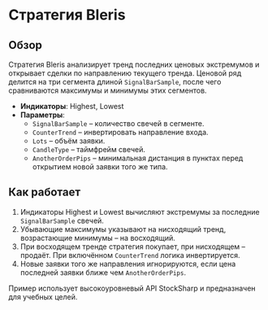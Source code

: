 # Стратегия Bleris

## Обзор
Стратегия Bleris анализирует тренд последних ценовых экстремумов и открывает сделки по направлению текущего тренда.
Ценовой ряд делится на три сегмента длиной `SignalBarSample`, после чего сравниваются максимумы и минимумы этих сегментов.

- **Индикаторы**: Highest, Lowest
- **Параметры**:
  - `SignalBarSample` – количество свечей в сегменте.
  - `CounterTrend` – инвертировать направление входа.
  - `Lots` – объём заявки.
  - `CandleType` – таймфрейм свечей.
  - `AnotherOrderPips` – минимальная дистанция в пунктах перед открытием новой заявки того же типа.

## Как работает
1. Индикаторы Highest и Lowest вычисляют экстремумы за последние `SignalBarSample` свечей.
2. Убывающие максимумы указывают на нисходящий тренд, возрастающие минимумы – на восходящий.
3. При восходящем тренде стратегия покупает, при нисходящем – продаёт. При включённом `CounterTrend` логика инвертируется.
4. Новые заявки того же направления игнорируются, если цена последней заявки ближе чем `AnotherOrderPips`.

Пример использует высокоуровневый API StockSharp и предназначен для учебных целей.
